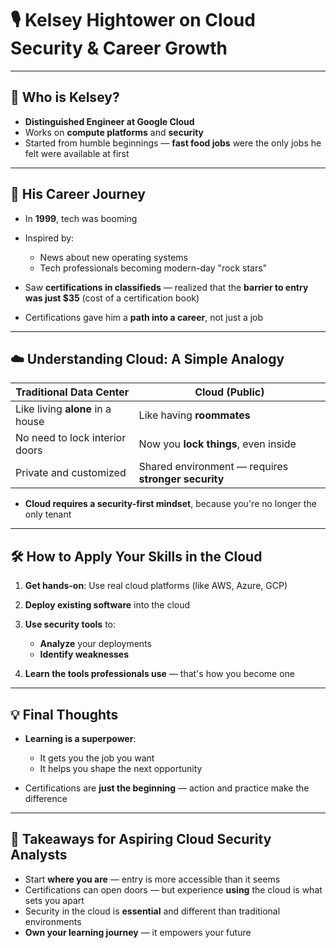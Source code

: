 # 🎙️ Kelsey Hightower on Cloud Security & Career Growth

---

## 👤 Who is Kelsey?

* **Distinguished Engineer at Google Cloud**
* Works on **compute platforms** and **security**
* Started from humble beginnings — **fast food jobs** were the only jobs he felt were available at first

---

## 🚀 His Career Journey

* In **1999**, tech was booming
* Inspired by:

  * News about new operating systems
  * Tech professionals becoming modern-day "rock stars"
* Saw **certifications in classifieds** — realized that the **barrier to entry was just \$35** (cost of a certification book)
* Certifications gave him a **path into a career**, not just a job

---

## ☁️ Understanding Cloud: A Simple Analogy

| Traditional Data Center          | Cloud (Public)                                      |
| -------------------------------- | --------------------------------------------------- |
| Like living **alone** in a house | Like having **roommates**                           |
| No need to lock interior doors   | Now you **lock things**, even inside                |
| Private and customized           | Shared environment — requires **stronger security** |

* **Cloud requires a security-first mindset**, because you're no longer the only tenant

---

## 🛠️ How to Apply Your Skills in the Cloud

1. **Get hands-on**: Use real cloud platforms (like AWS, Azure, GCP)
2. **Deploy existing software** into the cloud
3. **Use security tools** to:

   * **Analyze** your deployments
   * **Identify weaknesses**
4. **Learn the tools professionals use** — that's how you become one

---

## 💡 Final Thoughts

* **Learning is a superpower**:

  * It gets you the job you want
  * It helps you shape the next opportunity
* Certifications are **just the beginning** — action and practice make the difference

---

## 🔑 Takeaways for Aspiring Cloud Security Analysts

* Start **where you are** — entry is more accessible than it seems
* Certifications can open doors — but experience **using** the cloud is what sets you apart
* Security in the cloud is **essential** and different than traditional environments
* **Own your learning journey** — it empowers your future
